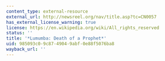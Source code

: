 ```yaml
---
content_type: external-resource
external_url: http://newsreel.org/nav/title.asp?tc=CN0057
has_external_license_warning: true
license: https://en.wikipedia.org/wiki/All_rights_reserved
status: ''
title: '*Lumumba: Death of a Prophet*'
uid: 985093c0-9c87-4904-9abf-0e88f5076ba8
wayback_url: ''
---
```

